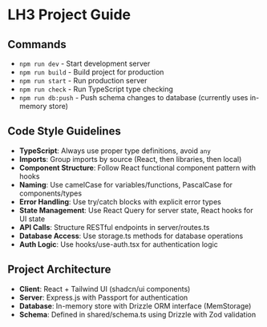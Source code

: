 # LH3 Project Guide

## Commands

- `npm run dev` - Start development server
- `npm run build` - Build project for production
- `npm run start` - Run production server
- `npm run check` - Run TypeScript type checking
- `npm run db:push` - Push schema changes to database (currently uses in-memory store)

## Code Style Guidelines

- **TypeScript**: Always use proper type definitions, avoid `any`
- **Imports**: Group imports by source (React, then libraries, then local)
- **Component Structure**: Follow React functional component pattern with hooks
- **Naming**: Use camelCase for variables/functions, PascalCase for components/types
- **Error Handling**: Use try/catch blocks with explicit error types
- **State Management**: Use React Query for server state, React hooks for UI state
- **API Calls**: Structure RESTful endpoints in server/routes.ts
- **Database Access**: Use storage.ts methods for database operations
- **Auth Logic**: Use hooks/use-auth.tsx for authentication logic

## Project Architecture

- **Client**: React + Tailwind UI (shadcn/ui components)
- **Server**: Express.js with Passport for authentication
- **Database**: In-memory store with Drizzle ORM interface (MemStorage)
- **Schema**: Defined in shared/schema.ts using Drizzle with Zod validation
